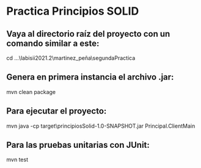 # Practica Principios SOLID
## Vaya al directorio raíz del proyecto con un comando similar a este:

cd ...\labisii2021.2\martinez_peña\segundaPractica

## Genera en primera instancia el archivo .jar:

mvn clean package
## Para ejecutar el proyecto:

mvn java -cp target\principiosSolid-1.0-SNAPSHOT.jar Principal.ClientMain

## Para las pruebas unitarias con JUnit:
mvn test 

